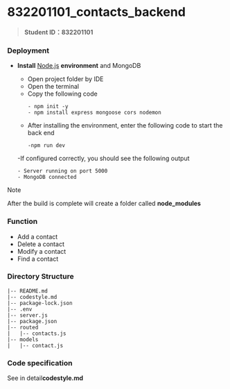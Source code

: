 # 832201101_contacts_backend

> **Student ID：832201101**



###  Deployment

- **Install** [Node.js](https://nodejs.org/zh-cn) **environment** and MongoDB

  - Open project folder by IDE
  - Open the terminal
  - Copy the following code
     ```
    - npm init -y
    - npm install express mongoose cors nodemon

     ```
  - After installing the environment, enter the following code to start the back end
    ```
    -npm run dev
    ```
  -If configured correctly, you should see the following output
    ```
    - Server running on port 5000
    - MongoDB connected

    ```

  
> [!NOTE]
>
> After the build is complete will create a folder called **node_modules**



### Function

-  Add a contact
-  Delete a contact
-  Modify a contact
-  Find a contact



###  Directory Structure

```
|-- README.md  
|-- codestyle.md 
|-- package-lock.json
|-- .env
|-- server.js
|-- package.json
|-- routed
|   |-- contacts.js
|-- models
|   |-- contact.js

```



###  Code specification

See in detail**codestyle.md**



